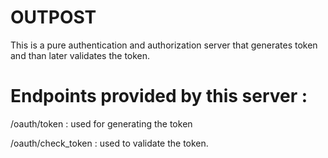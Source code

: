 # OUTPOST

This is a pure authentication and authorization server that generates token and than later validates the token.

# Endpoints provided by this server : 

/oauth/token : used for generating the token

/oauth/check_token : used to validate the token.
